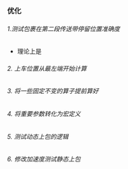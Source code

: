 ### 优化
###### 1.测试包裹在第二段传送带停留位置准确度
- 理论上是
###### 2. 上车位置从最左端开始计算
###### 3. 将一些固定不变的算子提前算好
###### 4. 将重要参数转化为宏定义
###### 5. 测试动态上包的逻辑
###### 6. 修改加速度测试静态上包

